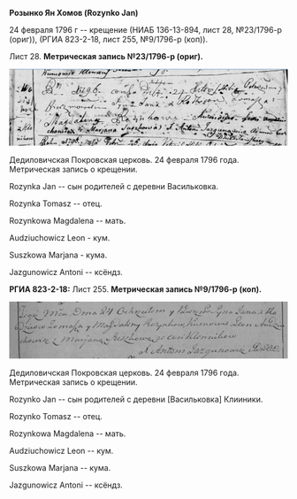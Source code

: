 **Розынко Ян Хомов (Rozynko Jan)**

24 февраля 1796 г -- крещение (НИАБ 136-13-894, лист 28, №23/1796-р
(ориг)), (РГИА 823-2-18, лист 255, №9/1796-р (коп)).

Лист 28. **Метрическая запись №23/1796-р (ориг).**

![](./media/c1279c1845d9c7c255abcf4b6ed63fceec65e09a.png)

Дедиловичская Покровская церковь. 24 февраля 1796 года. Метрическая
запись о крещении.

Rozynka Jan -- сын родителей с деревни Васильковка.

Rozynka Tomasz -- отец.

Rozynkowa Magdalena -- мать.

Audziuchowicz Leon - кум.

Suszkowa Marjana - кума.

Jazgunowicz Antoni -- ксёндз.

**РГИА 823-2-18:** Лист 255. **Метрическая запись №9/1796-р (коп).**

![](./media/797e2751a2fee6719a20211ba498b7dc711fa5fd.png)

Дедиловичская Покровская церковь. 24 февраля 1796 года. Метрическая
запись о крещении.

Rozynko Jan -- сын родителей с деревни \[Васильковка\] Клииники.

Rozynko Tomasz -- отец.

Rozynkowa Magdalena -- мать.

Audziuchowicz Leon -- кум.

Suszkowa Marjana -- кума.

Jazgunowicz Antoni -- ксёндз.
